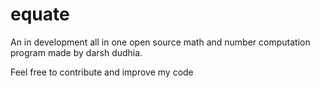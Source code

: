 # equate
An in development all in one open source math and number computation program made by darsh dudhia.

Feel free to contribute and improve my code
